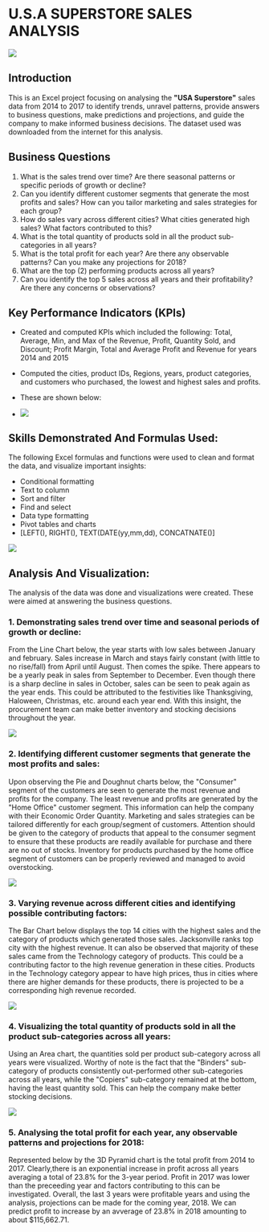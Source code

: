 # U.S.A SUPERSTORE SALES ANALYSIS
![](Superstore-logo.jpg)

## Introduction
This is an Excel project focusing on analysing the **"USA Superstore"** sales data from 2014 to 2017 to identify trends, unravel patterns, provide answers to business questions, make predictions and projections, and guide the company to make informed business decisions. The dataset used was downloaded from the internet for this analysis.

## Business Questions
1. What is the sales trend over time? Are there seasonal patterns or specific periods of growth or decline?
2. Can you identify different customer segments that generate the most profits and sales? How can you tailor marketing and sales strategies for each group?
3. How do sales vary across different cities? What cities generated high sales? What factors contributed to this?
4. What is the total quantity of products sold in all the product sub-categories in all years?
5. What is the total profit for each year? Are there any observable patterns? Can you make any projections for 2018?
6. What are the top (2) performing products across all years?
7. Can you identify the top 5 sales across all years and their profitability? Are there any concerns or observations?

## Key Performance Indicators (KPIs)
- Created and computed KPIs which included the following: Total, Average, Min, and Max of the Revenue, Profit, Quantity Sold, and Discount; Profit Margin, Total and Average Profit and Revenue for years 2014 and 2015
- Computed the cities, product IDs, Regions, years, product categories, and customers who purchased, the lowest and highest sales and profits.
- These are shown below:

- ![](KPIs.png)

## Skills Demonstrated And Formulas Used:
The following Excel formulas and functions were used to clean and format the data, and visualize important insights:
- Conditional formatting
- Text to column
- Sort and filter
- Find and select
- Data type formatting
- Pivot tables and charts
- [LEFT(), RIGHT(), TEXT(DATE(yy,mm,dd), CONCATNATE()]

![](Formulas.png)

## Analysis And Visualization:
The analysis of the data was done and visualizations were created. These were aimed at answering the business questions.

### 1. Demonstrating sales trend over time and seasonal periods of growth or decline:
From the Line Chart below, the year starts with low sales between January and february. Sales increase in March and stays fairly constant (with little to no rise/fall) from April until August. Then comes the spike. There appears to be a yearly peak in sales from September to December. Even though there is a sharp decline in sales in October, sales can be seen to peak again as the year ends. This could be attributed to the festivities like Thanksgiving, Haloween, Christmas, etc. around each year end. With this insight, the procurement team can make better inventory and stocking decisions throughout the year.

![](Total-revenue-year.png)

### 2. Identifying different customer segments that generate the most profits and sales:
Upon observing the Pie and Doughnut charts below, the "Consumer" segment of the customers are seen to generate the most revenue and profits for the company. The least revenue and profits are generated by the "Home Office" customer segment. This information can help the company with their Economic Order Quantity. Marketing and sales strategies can be tailored differently for each group/segment of customers. Attention should be given to the category of products that appeal to the consumer segment to ensure that these products are readily available for purchase and there are no out of stocks. Inventory for products purchased by the home office segment of customers can be properly reviewed and managed to avoid overstocking.

![](Sales-Profit-segment.png)

### 3. Varying revenue across different cities and identifying possible contributing factors:
The Bar Chart below displays the top 14 cities with the highest sales and the category of products which generated those sales. Jacksonville ranks top city with the highest revenue. It can also be observed that majority of these sales came from the Technology category of products. This could be a contributing factor to the high revenue generation in these cities. Products in the Technology category appear to have high prices, thus in cities where there are higher demands for these products, there is projected to be a corresponding high revenue recorded.

![](Cities-highest-sales.png)

### 4. Visualizing the total quantity of products sold in all the product sub-categories across all years:
Using an Area chart, the quantities sold per product sub-category across all years were visualized. Worthy of note is the fact that the "Binders" sub-category of products consistently out-performed other sub-categories across all years, while the "Copiers" sub-category remained at the bottom, having the least quantity sold. This can help the company make better stocking decisions.

![](Quantity-sold-subcategory.png)

### 5. Analysing the total profit for each year, any observable patterns and projections for 2018:
Represented below by the 3D Pyramid chart is the total profit from 2014 to 2017. Clearly,there is an exponential increase in profit across all years averaging a total of 23.8% for the 3-year period. Profit in 2017 was lower than the preceeding year and factors contributing to this can be investigated. Overall, the last 3 years were profitable years and using the analysis, projections can be made for the coming year, 2018. We can predict profit to increase by an avverage of 23.8% in 2018 amounting to about $115,662.71.

